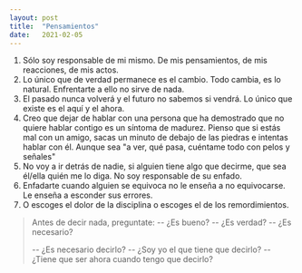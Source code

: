 ```yaml
---
layout: post
title:  "Pensamientos"
date:   2021-02-05
---
```


1. Sólo soy responsable de mi mismo. De mis pensamientos, de mis reacciones, de mis actos.
2. Lo único que de verdad permanece es el cambio. Todo cambia, es lo natural. Enfrentarte a ello no sirve de nada.
3. El pasado nunca volverá y el futuro no sabemos si vendrá. Lo único que existe es el aquí y el ahora.
4. Creo que dejar de hablar con una persona que ha demostrado que no quiere hablar contigo es un síntoma de madurez. Pienso que si estás mal con un amigo, sacas un minuto de debajo de las piedras e intentas hablar con él. Aunque sea "a ver, qué pasa, cuéntame todo con pelos y señales"
5. No voy a ir detrás de nadie, si alguien tiene algo que decirme, que sea él/ella quién me lo diga. No soy responsable de su enfado.
6. Enfadarte cuando alguien se equivoca no le enseña a no equivocarse. Le enseña a esconder sus errores.
7. O escoges el dolor de la disciplina o escoges el de los remordimientos.

> Antes de decir nada, preguntate:
> -- ¿Es bueno?
> -- ¿Es verdad?
> -- ¿Es necesario?
> 
> -- ¿Es necesario decirlo?
> -- ¿Soy yo el que tiene que decirlo?
> -- ¿Tiene que ser ahora cuando tengo que decirlo?